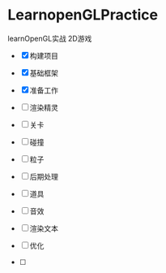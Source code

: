 # LearnopenGLPractice

learnOpenGL实战 2D游戏

- [x] 构建项目

- [x] 基础框架

- [x] 准备工作

- [ ] 渲染精灵

- [ ] 关卡

- [ ] 碰撞

- [ ] 粒子

- [ ] 后期处理

- [ ] 道具

- [ ] 音效

- [ ] 渲染文本

- [ ] 优化
- [ ] 